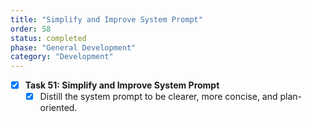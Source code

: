 ```yaml
---
title: "Simplify and Improve System Prompt"
order: 58
status: completed
phase: "General Development"
category: "Development"
---
```


- [x] **Task 51: Simplify and Improve System Prompt**
  - [x] Distill the system prompt to be clearer, more concise, and
        plan-oriented.